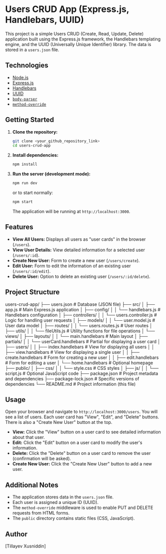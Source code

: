 # Users CRUD App (Express.js, Handlebars, UUID)

This project is a simple Users CRUD (Create, Read, Update, Delete) application built using the Express.js framework, the Handlebars templating engine, and the UUID (Universally Unique Identifier) library. The data is stored in a `users.json` file.

## Technologies

* [Node.js](https://nodejs.org/)
* [Express.js](https://expressjs.com/)
* [Handlebars](https://handlebars.js.com/)
* [UUID](https://www.npmjs.com/package/uuid)
* [`body-parser`](https://www.npmjs.com/package/body-parser)
* [`method-override`](https://www.npmjs.com/package/method-override)

## Getting Started

1.  **Clone the repository:**

    ```bash
    git clone <your_github_repository_link>
    cd users-crud-app
    ```

2.  **Install dependencies:**

    ```bash
    npm install
    ```

3.  **Run the server (development mode):**

    ```bash
    npm run dev
    ```

    or to start normally:

    ```bash
    npm start
    ```

    The application will be running at `http://localhost:3000`.

## Features

* **View All Users:** Displays all users as "user cards" in the browser (`/users`).
* **View User Details:** View detailed information for a selected user (`/users/:id`).
* **Create New User:** Form to create a new user (`/users/create`).
* **Edit User:** Form to edit the information of an existing user (`/users/:id/edit`).
* **Delete User:** Option to delete an existing user (`/users/:id/delete`).

## Project Structure

users-crud-app/
├── users.json            # Database (JSON file)
├── src/
│   ├── app.js            # Main Express.js application
│   ├── config/
│   │   └── handlebars.js # Handlebars configuration
│   ├── controllers/
│   │   └── users.controller.js # Logic for handling user requests
│   ├── models/
│   │   └── user.model.js     # User data model
│   ├── routes/
│   │   └── users.routes.js   # User routes
│   ├── utils/
│   │   └── fileUtils.js    # Utility functions for file operations
│   └── views/
│       ├── layouts/
│       │   └── main.handlebars # Main layout
│       ├── partials/
│       │   └── userCard.handlebars # Partial for displaying a user card
│       ├── users/
│       │   ├── index.handlebars   # View for displaying all users
│       │   ├── view.handlebars    # View for displaying a single user
│       │   ├── create.handlebars  # Form for creating a new user
│       │   ├── edit.handlebars    # Form for editing a user
│       └── home.handlebars       # Optional homepage
├── public/
│   ├── css/
│   │   └── style.css       # CSS styles
│   ├── js/
│   │   └── script.js      # Optional JavaScript code
├── package.json          # Project metadata and dependencies
├── package-lock.json     # Specific versions of dependencies
└── README.md             # Project information (this file)



## Usage

Open your browser and navigate to `http://localhost:3000/users`. You will see a list of users. Each user card has "View", "Edit", and "Delete" buttons. There is also a "Create New User" button at the top.

* **View:** Click the "View" button on a user card to see detailed information about that user.
* **Edit:** Click the "Edit" button on a user card to modify the user's information.
* **Delete:** Click the "Delete" button on a user card to remove the user (confirmation will be asked).
* **Create New User:** Click the "Create New User" button to add a new user.

## Additional Notes

* The application stores data in the `users.json` file.
* Each user is assigned a unique ID (UUID).
* The `method-override` middleware is used to enable PUT and DELETE requests from HTML forms.
* The `public` directory contains static files (CSS, JavaScript).

## Author
\[Tillayev Xusniddin]
